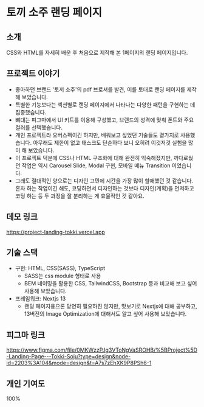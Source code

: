 # 토끼 소주 랜딩 페이지

## 소개
CSS와 HTML를 자세히 배운 후 처음으로 제작해 본 1페이지의 랜딩 페이지입니다. 

## 프로젝트 이야기
- 좋아하던 브랜드 '토끼 소주'의 pdf 브로셔를 발견, 이를 토대로 랜딩 페이지를 제작해 보았습니다.
- 특별한 기능보다는 섹션별로 랜딩 페이지에서 나타나는 다양한 패턴을 구현하는 데 집중했습니다.
- 뼈대는 피그마에서 UI 키트를 이용해 구성했고, 브랜드의 성격에 맞춰 폰트와 주요 컬러를 선택했습니다.
- 개인 프로젝트라 오버스펙이긴 하지만, 배워보고 싶었던 기술들도 곁가지로 사용했습니다. 아무래도 제한이 없고 태스크도 단순하다 보니 오히려 이것저것 실험을 많이 해 보았습니다.
- 이 프로젝트 덕분에 CSS나 HTML 구조화에 대해 완전히 익숙해졌지만, 까다로웠던 작업은 역시 Carousel Slide, Modal 구현, 모바일 메뉴 Transition 이었습니다.
- 그래도 절대적인 양으로는 디자인 고민에 시간을 가장 많이 할애했던 것 같습니다. 혼자 하는 작업이긴 해도, 코딩하면서 디자인하는 것보다 디자인(계획)을 먼저하고 코딩 하는 등 두 과정을 잘 분리하는 게 효율적인 것 같아요.

## 데모 링크
https://project-landing-tokki.vercel.app

## 기술 스택
- 구현: HTML, CSS(SASS), TypeScript
  - SASS는 css module 형태로 사용
  - BEM 네이밍을 활용한 CSS, TailwindCSS, Bootstrap 등과 비교해 보고 싶어 사용해 보았습니다.
- 프레임워크: Nextjs 13
  - 랜딩 페이지용으론 당연히 필요하진 않지만, 맛보기로 Nextjs에 대해 공부하고, 13버전의 Image Optimization에 대해서도 알고 싶어 사용해 보았습니다.

## 피그마 링크
https://www.figma.com/file/0MKWzzPJg3VToNgVaSROHB/%5BProject%5D-Landing-Page---Tokki-Soju?type=design&node-id=2203%3A104&mode=design&t=A7s7zEhXK9P8PSh6-1

## 개인 기여도
100%
